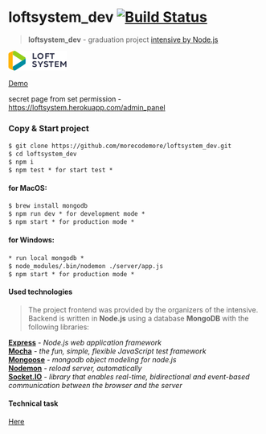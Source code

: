 # loftsystem_dev  [![Build Status](https://travis-ci.org/morecodemore/loftsystem_dev.svg?branch=master)](https://travis-ci.org/morecodemore/loftsystem_dev)
>**loftsystem_dev** - graduation project [intensive by Node.js](https://loftschool.com/course/nodejs/)

![LoftSystem](public/assets/img/logo.png)

[Demo](https://loftsystem.herokuapp.com)

secret page from set permission - https://loftsystem.herokuapp.com/admin_panel
### Copy & Start project

```shell
$ git clone https://github.com/morecodemore/loftsystem_dev.git
$ cd loftsystem_dev
$ npm i
$ npm test * for start test *
```

#### for MacOS:

```shell
$ brew install mongodb
$ npm run dev * for development mode *
$ npm start * for production mode *
```

#### for Windows:

```shell
* run local mongodb *
$ node_modules/.bin/nodemon ./server/app.js
$ npm start * for production mode *
```

#### Used technologies

>The project frontend was provided by the organizers of the intensive. Backend is written in **Node.js** using a database **MongoDB** with the following libraries:

[**Express**](http://expressjs.com) - *Node.js web application framework*  
[**Mocha**](https://mochajs.org) - *the fun, simple, flexible JavaScript test framework*  
[**Mongoose**](https://mongoosejs.com) - *mongodb object modeling for node.js*  
[**Nodemon**](https://nodemon.io) - *reload server, automatically*  
[**Socket.IO**](https://socket.io) - *library that enables real-time, bidirectional and event-based communication between the browser and the server*  

#### Technical task

[Here](https://bitbucket.org/krabaton/loft-homework-5)
